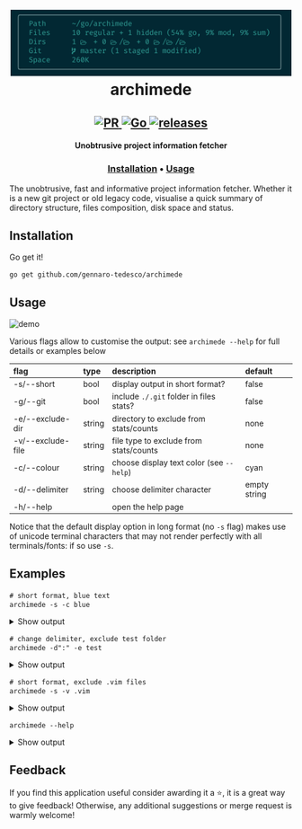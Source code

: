 <h1 align="center">
  <br>
  <img width="500" src="logo.png">
  <br>
  archimede
</h1>

<h2 align="center">
  <a href="#" onclick="return false;">
    <img alt="PR" src="https://img.shields.io/badge/PRs-welcome-brightgreen.svg?style=flat"/>
  </a>
  <a href="https://golang.org/">
    <img alt="Go" src="https://img.shields.io/badge/go-%2300ADD8.svg?&style=flat&logo=go&logoColor=white"/>
  </a>
  <a href="https://github.com/gennaro-tedesco/archimede/releases">
    <img alt="releases" src="https://img.shields.io/github/release/gennaro-tedesco/archimede"/>
  </a>
</h2>

<h4 align="center">Unobtrusive project information fetcher</h4>
<h3 align="center">
  <a href="#Installation">Installation</a> •
  <a href="#Usage">Usage</a>
</h3>


The unobtrusive, fast and informative project information fetcher. Whether it is a new git project or old legacy code, visualise a quick summary of directory structure, files composition, disk space and status.


## Installation
Go get it!
```
go get github.com/gennaro-tedesco/archimede
```

## Usage

![demo](https://user-images.githubusercontent.com/15387611/120531489-f970b000-c3de-11eb-8965-2efca47fe8c1.gif)

Various flags allow to customise the output: see `archimede --help` for full details or examples below

| flag             | type   | description                               | default
|:---------------- |:------ |:----------------------------------------- |:-------
| -s/--short       | bool   | display output in short format?           | false
| -g/--git         | bool   | include `./.git` folder in files stats?   | false
| -e/--exclude-dir | string | directory to exclude from stats/counts    | none
| -v/--exclude-file| string | file type to exclude from stats/counts    | none
| -c/--colour      | string | choose display text color (see `--help`)  | cyan
| -d/--delimiter   | string | choose delimiter character                | empty string
| -h/--help        |        | open the help page                        |

Notice that the default display option in long format (no `-s` flag) makes use of unicode
terminal characters that may not render perfectly with all terminals/fonts: if so use `-s`.

## Examples
```
# short format, blue text
archimede -s -c blue
```
<details>
  <summary>Show output</summary>

  <img alt="" src="https://user-images.githubusercontent.com/15387611/120498035-34fb8200-c3bf-11eb-83c7-a67ed06f3b42.png">
</details>

```
# change delimiter, exclude test folder
archimede -d":" -e test
```
<details>
  <summary>Show output</summary>

  <img alt="" src="https://user-images.githubusercontent.com/15387611/120498908-e6021c80-c3bf-11eb-9d03-bbc502fde473.png">
</details>

```
# short format, exclude .vim files
archimede -s -v .vim
```
<details>
  <summary>Show output</summary>

  <img alt="" src="https://user-images.githubusercontent.com/15387611/120499354-42fdd280-c3c0-11eb-9a38-28a627681068.png">
</details>

```
archimede --help
```
<details>
  <summary>Show output</summary>

  <img alt="help" src="https://user-images.githubusercontent.com/15387611/120497389-a4bd3d00-c3be-11eb-8134-3e3fd10f34e6.png">
</details>

## Feedback
If you find this application useful consider awarding it a ⭐, it is a great way to give feedback! Otherwise, any additional suggestions or merge request is warmly welcome!

